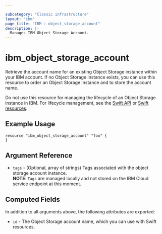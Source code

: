 ```yaml
---

subcategory: "Classic infrastructure"
layout: "ibm"
page_title: "IBM : object_storage_account"
description: |-
  Manages IBM Object Storage Account.
---
```


# ibm\_object_storage_account

Retrieve the account name for an existing Object Storage instance within your IBM account. If no Object Storage instance exists, you can use this resource to order an Object Storage instance and to store the account name.

Do not use this resource for managing the lifecycle of an Object Storage instance in IBM. For lifecycle management, see the [Swift API](https://developer.openstack.org/api-ref/object-store/) or [Swift resources](https://github.com/TheWeatherCompany/terraform-provider-swift).

## Example Usage

```hcl
resource "ibm_object_storage_account" "foo" {
}
```

## Argument Reference

* `tags` - (Optional, array of strings) Tags associated with the object storage account instance.  
  **NOTE**: `Tags` are managed locally and not stored on the IBM Cloud service endpoint at this moment.

## Computed Fields

In addition to all arguments above, the following attributes are exported:

* `id` - The Object Storage account name, which you can use with Swift resources.
